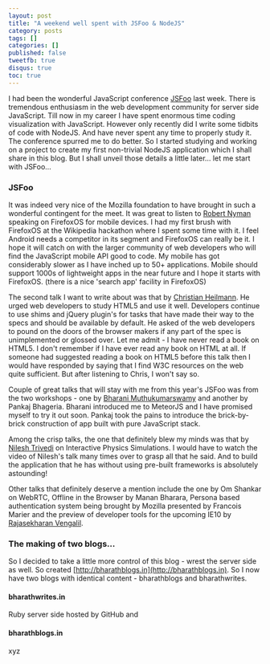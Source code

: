 ```yaml
---
layout: post
title: "A weekend well spent with JSFoo & NodeJS"
category: posts
tags: []
categories: []
published: false
tweetfb: true
disqus: true
toc: true
---
```


I had been the wonderful JavaScript conference [JSFoo](https://funnel.hasgeek.com/jsfoo2013/) last week. There is tremendous enthusiasm in the web development community for server side JavaScript. Till now in my career I have spent enormous time coding visualization with JavaScript. However only recently did I write some tidbits of code with NodeJS. And have never spent any time to properly study it. The conference spurred me to do better. So I started studying and working on a project to create my first non-trivial NodeJS application which I shall share in this blog. But I shall unveil those details a little later… let me start with JSFoo…

### JSFoo
It was indeed very nice of the Mozilla foundation to have brought in such a wonderful contingent for the meet. It was great to listen to [Robert Nyman](http://robertnyman.com/) speaking on FirefoxOS for mobile devices. I had my first brush with FirefoxOS at the Wikipedia hackathon where I spent some time with it. I feel Android needs a competitor in its segment and FirefoxOS can really be it. I hope it will catch on with the larger community of web developers who will find the JavaScript mobile API good to code. My mobile has got considerably slower as I have inched up to 50+ applications. Mobile should support 1000s of lightweight apps in the near future and I hope it starts with FirefoxOS. (there is a nice 'search app' facility in FirefoxOS)

The second talk I want to write about was that by [Christian Heilmann](http://christianheilmann.com/). He urged web developers to study HTML5 and use it well. Developers continue to use shims and jQuery plugin's for tasks that have made their way to the specs and should be available by default. He asked of the web developers to pound on the doors of the browser makers if any part of the spec is unimplemented or glossed over. Let me admit - I have never read a book on HTML5. I don't remember if I have ever read any book on HTML at all. If someone had suggested reading a book on HTML5 before this talk then I would have responded by saying that I find W3C resources on the web quite sufficient. But after listening to Chris, I won't say so. 

Couple of great talks that will stay with me from this year's JSFoo was from the two  workshops - one by [Bharani Muthukumarswamy](http://bharani.herokuapp.com/) and another by Pankaj Bhageria. Bharani introduced me to MeteorJS and I have promised myself to try it out soon. Pankaj took the pains to introduce the brick-by-brick construction of app built with pure JavaScript stack.

Among the crisp talks, the one that definitely blew my minds was that by [Nilesh Trivedi](http://www.nileshtrivedi.com/) on Interactive Physics Simulations. I would have to watch the video of Nilesh's talk many times over to grasp all that he said. And to build the application that he has without using pre-built frameworks is absolutely astounding! 

Other talks that definitely deserve a mention include the one by Om Shankar on WebRTC, Offline in the Browser by Manan Bharara, Persona based authentication system being brought by Mozilla presented by Francois Marier and the preview of developer tools for the upcoming IE10 by [Rajasekharan Vengalil](http://blogorama.nerdworks.in/).


### The making of two blogs…
So I decided to take a little more control of this blog - wrest the server side as well. So created [http://bharathblogs.in](http://bharathblogs.in). So I now have two blogs with identical content - bharathblogs and bharathwrites.

#### bharathwrites.in
Ruby server side hosted by GitHub and

#### bharathblogs.in
xyz  
